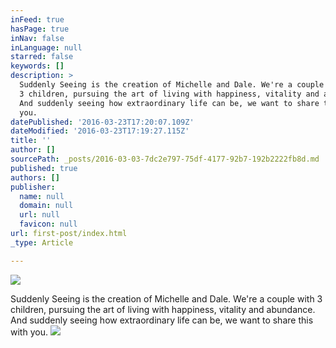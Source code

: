 ```yaml
---
inFeed: true
hasPage: true
inNav: false
inLanguage: null
starred: false
keywords: []
description: >
  Suddenly Seeing is the creation of Michelle and Dale. We're a couple with
  3 children, pursuing the art of living with happiness, vitality and abundance.
  And suddenly seeing how extraordinary life can be, we want to share this with
  you.
datePublished: '2016-03-23T17:20:07.109Z'
dateModified: '2016-03-23T17:19:27.115Z'
title: ''
author: []
sourcePath: _posts/2016-03-03-7dc2e797-75df-4177-92b7-192b2222fb8d.md
published: true
authors: []
publisher:
  name: null
  domain: null
  url: null
  favicon: null
url: first-post/index.html
_type: Article

---
```

![](https://the-grid-user-content.s3-us-west-2.amazonaws.com/33fc23a4-c8e6-4f48-b9c5-c337ce7d6ea9.png)

Suddenly Seeing is the creation of Michelle and Dale. We're a couple with 3 children, pursuing the art of living with happiness, vitality and abundance. And suddenly seeing how extraordinary life can be, we want to share this with you.
![](https://the-grid-user-content.s3-us-west-2.amazonaws.com/699ee2e6-ceec-426f-9533-dc93b2d9a1e6.png)